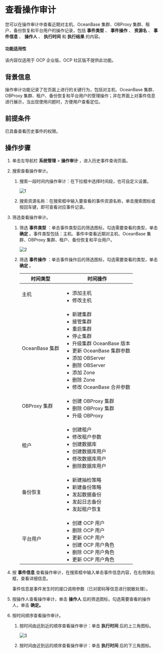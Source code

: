 查看操作审计
=========================

您可以在操作审计中查看近期对主机、OceanBase 集群、OBProxy 集群、租户、备份恢复和平台用户的操作记录，包括 **事件类型** 、 **事件操作** 、 **资源名** 、 **事件信息** 、 **操作人** 、 **执行时间** 和 **执行结果** 的内容。

<main id="notice" type='notice'>
<h4>功能适用性</h4>
<p>该内容仅适用于 OCP 企业版，OCP 社区版不提供此功能。</p>

背景信息
-------------------------

操作审计功能记录了在页面上进行的关键行为，包括对主机、OceanBase 集群、OBProxy 集群、租户、备份恢复和平台用户的管理操作；并在界面上对事件信息进行展示，当出现使用问题时，方便用户查看定位。

前提条件
-------------------------

已具备查看历史事件的权限。

操作步骤
-------------------------

1. 单击左导航栏 **系统管理** \> **操作审计** ，进入历史事件查询页面。

2. 搜索查看操作审计。

   1. 搜索一段时间内操作审计：在下拉框中选择时间段，也可自定义设置。

      ![1](https://help-static-aliyun-doc.aliyuncs.com/assets/img/zh-CN/4117590161/p225526.png)

   2. 搜索资源名称：在搜索框中输入要查看的事件资源名称，单击搜索图标或按回车键，即可查看对应事件记录。

3. 筛选查看操作审计。

   1. 筛选 **事件类型** ：单击事件类型后的筛选图标，勾选需要查看的类型，单击 **确定** 。事件类型包括：主机、事件中查看近期对主机、OceanBase 集群、OBProxy 集群、租户、备份恢复和平台用户。

      ![2](https://help-static-aliyun-doc.aliyuncs.com/assets/img/zh-CN/4117590161/p225530.png)

   2. 筛选 **事件操作** ：单击事件操作后的筛选图标，勾选需要查看的类型，单击 **确定** 。

      |    时间类型    |                                                                                                                                                                                                                                                                  时间操作                                                                                                                                                                                                                                                                   |
      |------------|-----------------------------------------------------------------------------------------------------------------------------------------------------------------------------------------------------------------------------------------------------------------------------------------------------------------------------------------------------------------------------------------------------------------------------------------------------------------------------------------------------------------------------------------|
      | 主机         | <ul><li>添加主机</li><li> 修改主机  </li></ul>  |
      | OceanBase 集群      | <ul><li>新建集群</li><li> 接管集群</li>   <li>重启集群</li><li> 停止集群 </li>  <li>升级集群 OceanBase 版本</li><li> 更新 OceanBase 集群参数  </li><li>添加 OBServer</li><li> 删除 OBServer  </li><li>添加 Zone</li><li> 删除 Zone   </li><li>修改 OceanBase 合并参数 </li></ul>   |
      | OBProxy 集群 | <ul><li>创建 OBProxy 集群</li><li> 删除 OBProxy 集群   </li><li> 升级 OBProxy </li></ul> |
      | 租户         | <ul><li>创建租户</li><li> 修改租户参数   </li><li>创建数据库</li><li>创建数据库用户   </li><li>修改数据库用户</li><li>删除数据库用户  </li></ul>    |
      | 备份恢复       | <ul><li>新建抽检策略</li><li> 新建备份策略   </li><li>发起数据备份</li><li>发起日志备份   </li><li>发起租户恢复  </li></ul>  |
      | 平台用户       | <ul><li>创建 OCP 用户</li><li>删除 OCP 用户   </li><li>更新 OCP 用户</li><li> 创建 OCP 用户角色   </li><li>删除 OCP 用户角色</li><li> 更新 OCP 用户角色   </li></ul> |

4. 按 **事件信息** 查看操作审计，在搜索框中输入单击事件信息内容，在右侧弹出框，查看详细信息。

   事件信息是事件发生时的接口调用参数（已对密码等信息进行脱敏处理）。

5. 按操作人查看操作审计，单击 **操作人** 后的筛选图标，勾选需要查看的操作人，单击 **确定。**

6. 按时间顺序查看操作审计。

   1. 按时间由远到近的顺序查看操作审计：单击 **执行时间** 后的上三角图标。

      ![3](https://help-static-aliyun-doc.aliyuncs.com/assets/img/zh-CN/4117590161/p225554.png)

   2. 按时间由近到远的顺序查看操作审计：单击 **执行时间** 后的下三角图标。
